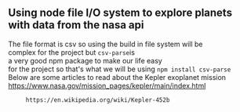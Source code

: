 ## Using node file I/O system to explore planets with data from the nasa api

  The file format is csv so using the build in file system will be <br/> complex for the project but `csv-parse`is <br/> a very good npm package to make our life easy <br/> for the project so that's what we will be using 
         `npm install csv-parse` <br/>
       Below are some articles to read about the Kepler exoplanet mission
        https://www.nasa.gov/mission_pages/kepler/main/index.html <br/>
        
         https://en.wikipedia.org/wiki/Kepler-452b